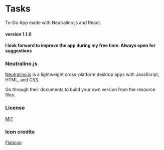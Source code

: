 # Tasks

To-Do App made with Neutralino.js and React.
#### version 1.1.0
#### I look forward to improve the app during my free time. Always open for suggestions

### Neutralino.js

[Neutralino.js](https://neutralino.js.org/) is a lightweight cross-platform desktop apps with JavaScript, HTML, and CSS.

Go through their documents to build your own version from the resource files.

### License

[MIT](LICENSE)

### Icon credits

[Flaticon](https://www.flaticon.com)
